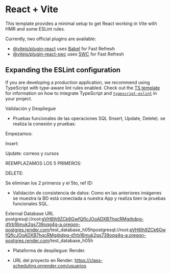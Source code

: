 # React + Vite

This template provides a minimal setup to get React working in Vite with HMR and some ESLint rules.

Currently, two official plugins are available:

- [@vitejs/plugin-react](https://github.com/vitejs/vite-plugin-react/blob/main/packages/plugin-react) uses [Babel](https://babeljs.io/) for Fast Refresh
- [@vitejs/plugin-react-swc](https://github.com/vitejs/vite-plugin-react/blob/main/packages/plugin-react-swc) uses [SWC](https://swc.rs/) for Fast Refresh

## Expanding the ESLint configuration

If you are developing a production application, we recommend using TypeScript with type-aware lint rules enabled. Check out the [TS template](https://github.com/vitejs/vite/tree/main/packages/create-vite/template-react-ts) for information on how to integrate TypeScript and [`typescript-eslint`](https://typescript-eslint.io) in your project.

Validación y Despliegue
- Pruebas funcionales de las operaciones SQL (Insert, Update, Delete).
se realiza la conexión y pruebas:


Empezamos:


Insert:



Update:
correos y cursos

REEMPLAZAMOS LOS 5 PRIMEROS:

DELETE:



Se eliminan los 2 primeros y el 5to, ref ID:


- Validación de consistencia de datos:
 Como en las anteriores imágenes se muestra la BD está conectada a nuestra App y realiza bien la pruebas funcionales SQL.


External Database URL
postgresql://root:eVH6lh9ZCk6GwfQflcJOoADXB7hqcRMg@dpg-d1rb16muk2gs739oqg4g-a.oregon-postgres.render.com/test_database_h05hpostgresql://root:eVH6lh9ZCk6GwfQflcJOoADXB7hqcRMg@dpg-d1rb16muk2gs739oqg4g-a.oregon-postgres.render.com/test_database_h05h
- Plataforma de despliegue: Render.



- URL del proyecto en Render: https://class-scheduling.onrender.com/usuarios
